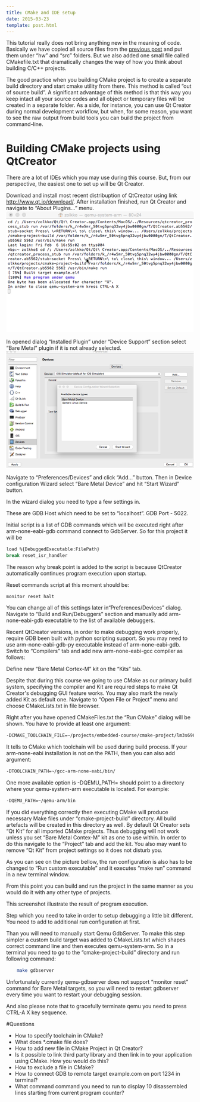 ```yaml
---
title: CMake and IDE setup
date: 2015-03-23
template: post.html
---
```


This tutorial really does not bring anything new in the meaning of code. Basically we have copied
all source files from the [previous post](/blog/2015/03/20) and put them under “hw” and “src” folders.
But we also added one small file called CMakefile.txt that dramatically changes the way of how you think
about building C/C++ projects.


The good practice when you building CMake project is to create a separate build directory and
start cmake utility from there. This method is called “out of source build”. A significant
advantage of this method is that this way you keep intact all your source codes and all object
or temporary files will be created in a separate folder. As a side, for instance, you can use
Qt Creator during normal development workflow, but when, for some reason, you want to see the
raw output from build tools you can build the project from command-line.


<!-- cut -->


# Building CMake projects using QtCreator

There are a lot of IDEs which you may use during this course. But, from our perspective, the
easiest one to set up will be Qt Creator. 


Download and install most recent distribuption of QtCreator using link http://www.qt.io/download/.
After installation finished, run Qt Creator and navigate to “About Plugins…” menu.
![image01.png](/img/blog/image01.png)

In opened dialog “Installed Plugin” under “Device Support” section select “Bare Metal” plugin if
it is not already selected.
![image02.png](/img/blog/image02.png)


Navigate to “Preferences/Devices” and click “Add…” button. Then in Device configuration Wizard
select “Bare Metal Device” and hit “Start Wizard” button.


In the wizard dialog you need to type a few settings in.


These are GDB Host which need to be set to “localhost”. GDB Port - 5022.


Initial script is a list of GDB commands which will be executed right after arm-none-eabi-gdb
command connect to GdbServer. So for this project it will be

``` bash
load %{DebuggedExecutable:FilePath}
break reset_isr_handler
```

The reason why break point is added to the script is because QtCreator automatically continues program execution upon startup.

Reset commands script at this moment should be:

``` bash
monitor reset halt
```

You can change all of this settings later in“Preferences/Devices” dialog.
Navigate to “Build and Run/Debuggers” section and manually add arm-none-eabi-gdb executable
to the list of available debuggers.


Recent QtCreator versions, in order to make debugging work properly, require GDB been built
with python scripting support. So you may need to use arm-none-eabi-gdb-py executable instead
of arm-none-eabi-gdb. Switch to “Compilers” tab and add new arm-none-eabi-gcc compiler as follows:


Define new “Bare Metal Cortex-M” kit on the “Kits” tab.


Despite that during this course we going to use CMake as our primary build system, specifying the compiler and Kit are required steps to make Qt Creator's debugging GUI feature works.
You may also mark the newly added Kit as default one.
Navigate to “Open File or Project” menu and choose CMakeLists.txt in file browser.


Right after you have opened CMakeFiles.txt the “Run CMake” dialog will be shown. You have to provide at
least one argument:

``` bash
-DCMAKE_TOOLCHAIN_FILE=~/projects/embedded-course/cmake-project/lm3s6965evb.cmake
```

It tells to CMake which toolchain will be used during build process. If your arm-none-eabi installation is not on the PATH, then you can also add argument:

``` bash
-DTOOLCHAIN_PATH=~/gcc-arm-none-eabi/bin/
```

One more available option is -DQEMU_PATH= should point to a directory where your qemu-system-arm
executable is located. For example:
``` bash
-DQEMU_PATH=~/qemu-arm/bin
```


If you did everything correctly then executing CMake will produce necessary Make files under
“cmake-project-build” directory. All build artefacts will be created in this directory as well.
By default Qt Creator sets “Qt Kit” for all imported CMake projects. Thus debugging will not
work unless you set “Bare Metal Contex-M” kit as one to use within. In order to do this
navigate to the “Project” tab and add the kit. You also may want to remove “Qt Kit” from project
settings so it does not disturb you.


As you can see on the picture bellow, the run configuration is also has to be changed to
“Run custom executable” and it executes “make run” command in a new terminal window.


From this point you can build and run the project in the same manner as you would do it with
any other type of projects.


This screenshot illustrate the result of program execution.


Step which you need to take in order to setup debugging a little bit different. You need to
add to additional run configuration at first.


Than you will need to manually start Qemu GdbServer. To make this step simpler a custom build
target was added to CMakeLists.txt which shapes correct command line and then executes
qemu-system-arm. So in a terminal you need to go to the “cmake-project-build” directory and
run following command:

``` bash
	make gdbserver
```


Unfortunately currently qemu-gdbserver does not support “monitor reset” command for Bare Metal targets,
so you will need to restart gdbserver every time you want to restart your debugging session.


And also please note that to gracefully terminate qemu you need to press CTRL-A X key sequence.


#Questions
- How to specify toolchain in CMake?
- What does *.cmake file does?
- How to add new file in CMake Project in Qt Creator?
- Is it possible to link third party library and then link in to your application
  using CMake. How you would do this?
- How to exclude a file in CMake?
- How to connect GDB to remote target example.com on port 1234 in terminal?
- What command command you need to run to display 10 disassembled lines starting
  from current program counter?

